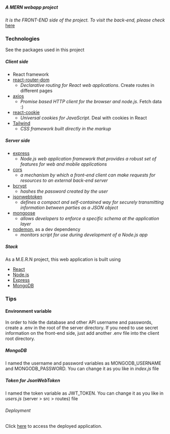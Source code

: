 ##### A MERN webapp project #####

_It is the FRONT-END side of the project. To visit the back-end, please check_ [here](https://github.com/h-chagas/mern-recipe-app-back-end)

### Technologies ###

See the packages used in this project

##### Client side #####

* React framework
* [react-router-dom](https://www.npmjs.com/package/react-router-dom)
    * _Declarative routing for React web applications_. Create routes in different pages
* [axios](https://www.npmjs.com/package/axios)
    * _Promise based HTTP client for the browser and node.js_. Fetch data :)
* [react-cookie](https://www.npmjs.com/package/react-cookie)
    * _Universal cookies for JavaScript_. Deal with cookies in React
* [Tailwind](https://tailwindcss.com/)
    * _CSS framework built directly in the markup_

##### Server side #####

* [express](https://www.npmjs.com/package/express)
    * _Node.js web application framework that provides a robust set of features for web and mobile applications_
* [cors](https://www.npmjs.com/package/cors)
    * _a mechanism by which a front-end client can make requests for resources to an external back-end server_
* [bcrypt](https://www.npmjs.com/package/bcrypt)
    * _hashes the password created by the user_
* [jsonwebtoken](https://www.npmjs.com/package/jsonwebtoken)
    * _defines a compact and self-contained way for securely transmitting information between parties as a JSON object_
* [mongoose](https://www.npmjs.com/package/mongoose)
    * _allows developers to enforce a specific schema at the application layer_
* [nodemon](https://www.npmjs.com/package/nodemon), as a dev dependency
    * _monitors script for use during development of a Node.js app_

##### Stack #####

As a M.E.R.N project, this web application is built using

* [React](https://react.dev/)
* [Node.js](https://nodejs.org/en)
* [Express](https://expressjs.com/)
* [MongoDB](https://www.mongodb.com/)

### Tips ###

#### Environment variable ####

In order to hide the database and other API username and passwords, create a .env in the root of the server directory. If you need to use secret information on the front-end side, just add another .env file into the client root directory.

##### MongoDB #####

I named the username and password variables as MONGODB_USERNAME and MONGODB_PASSWORD. You can change it as you like in _index.js_ file

##### Token for JsonWebToken #####

I named the token variable as JWT_TOKEN. You can change it as you like in _users.js_ (server > src > routes) file

###### Deployment ######

Click [here](https://mern-recipe-app-zw2r.onrender.com) to access the deployed application.
